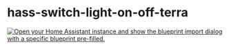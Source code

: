 # hass-switch-light-on-off-terra

<p dir="auto"><a href="[https://my.home-assistant.io/redirect/blueprint_import/?blueprint_url=https%3A%2F%2Fgithub.com%2FBlackymas%2FNSPanel_HA_Blueprint%2Fblob%2Fmain%2Fnspanel_blueprint.yaml](https://github.com/Agezeram-Fr/hass-switch-light-on-off-weekdays/blob/main/switch-light-on-off-weekdays.yaml)" rel="nofollow"><img src="https://camo.githubusercontent.com/f704cc739e6eaed32da30b62544a89f49ef28b15ed46c1335a505b60b09bb318/68747470733a2f2f6d792e686f6d652d617373697374616e742e696f2f6261646765732f626c75657072696e745f696d706f72742e737667" alt="Open your Home Assistant instance and show the blueprint import dialog with a specific blueprint pre-filled." data-canonical-src="https://my.home-assistant.io/badges/blueprint_import.svg" style="max-width: 100%;"></a></p>
